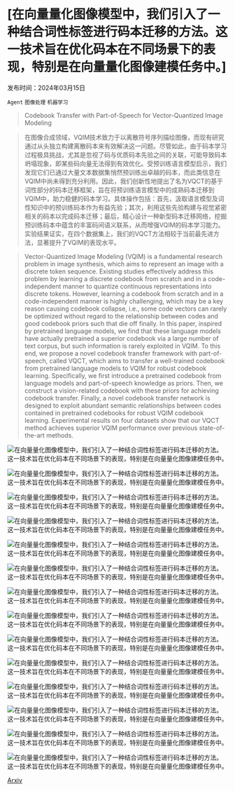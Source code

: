 # [在向量量化图像模型中，我们引入了一种结合词性标签进行码本迁移的方法。这一技术旨在优化码本在不同场景下的表现，特别是在向量量化图像建模任务中。]

发布时间：2024年03月15日

`Agent` `图像处理` `机器学习`

> Codebook Transfer with Part-of-Speech for Vector-Quantized Image Modeling

> 在图像合成领域，VQIM技术致力于以离散符号序列描绘图像，而现有研究通过从头独立构建离散码本来有效解决这一问题。尽管如此，由于码本学习过程极具挑战，尤其是忽视了码与优质码本先验之间的关联，可能导致码本坍塌现象，即某些码向量无法得到有效优化。受预训练语言模型启示，我们发现它们已通过大量文本数据集悄然预训练出卓越的码本，而此类信息在VQIM中尚未得到充分利用。因此，我们创新性地提出了名为VQCT的基于词性部分的码本迁移框架，旨在将预训练语言模型中的成熟码本迁移到VQIM中，助力稳健的码本学习。具体操作包括：首先，汲取语言模型及词性知识中的预训练码本作为有益先验；其次，利用这些先验构建与视觉紧密相关的码本以完成码本迁移；最后，精心设计一种新型码本迁移网络，挖掘预训练码本中蕴含的丰富码间语义联系，从而增强VQIM的码本学习能力。实验结果证实，在四个数据集上，我们的VQCT方法相较于当前最先进方法，显著提升了VQIM的表现水平。

> Vector-Quantized Image Modeling (VQIM) is a fundamental research problem in image synthesis, which aims to represent an image with a discrete token sequence. Existing studies effectively address this problem by learning a discrete codebook from scratch and in a code-independent manner to quantize continuous representations into discrete tokens. However, learning a codebook from scratch and in a code-independent manner is highly challenging, which may be a key reason causing codebook collapse, i.e., some code vectors can rarely be optimized without regard to the relationship between codes and good codebook priors such that die off finally. In this paper, inspired by pretrained language models, we find that these language models have actually pretrained a superior codebook via a large number of text corpus, but such information is rarely exploited in VQIM. To this end, we propose a novel codebook transfer framework with part-of-speech, called VQCT, which aims to transfer a well-trained codebook from pretrained language models to VQIM for robust codebook learning. Specifically, we first introduce a pretrained codebook from language models and part-of-speech knowledge as priors. Then, we construct a vision-related codebook with these priors for achieving codebook transfer. Finally, a novel codebook transfer network is designed to exploit abundant semantic relationships between codes contained in pretrained codebooks for robust VQIM codebook learning. Experimental results on four datasets show that our VQCT method achieves superior VQIM performance over previous state-of-the-art methods.

![在向量量化图像模型中，我们引入了一种结合词性标签进行码本迁移的方法。这一技术旨在优化码本在不同场景下的表现，特别是在向量量化图像建模任务中。](../../../paper_images/2403.10071/x1.png)

![在向量量化图像模型中，我们引入了一种结合词性标签进行码本迁移的方法。这一技术旨在优化码本在不同场景下的表现，特别是在向量量化图像建模任务中。](../../../paper_images/2403.10071/x2.png)

![在向量量化图像模型中，我们引入了一种结合词性标签进行码本迁移的方法。这一技术旨在优化码本在不同场景下的表现，特别是在向量量化图像建模任务中。](../../../paper_images/2403.10071/x3.png)

![在向量量化图像模型中，我们引入了一种结合词性标签进行码本迁移的方法。这一技术旨在优化码本在不同场景下的表现，特别是在向量量化图像建模任务中。](../../../paper_images/2403.10071/x4.png)

![在向量量化图像模型中，我们引入了一种结合词性标签进行码本迁移的方法。这一技术旨在优化码本在不同场景下的表现，特别是在向量量化图像建模任务中。](../../../paper_images/2403.10071/x5.png)

![在向量量化图像模型中，我们引入了一种结合词性标签进行码本迁移的方法。这一技术旨在优化码本在不同场景下的表现，特别是在向量量化图像建模任务中。](../../../paper_images/2403.10071/x6.png)

![在向量量化图像模型中，我们引入了一种结合词性标签进行码本迁移的方法。这一技术旨在优化码本在不同场景下的表现，特别是在向量量化图像建模任务中。](../../../paper_images/2403.10071/x7.png)

![在向量量化图像模型中，我们引入了一种结合词性标签进行码本迁移的方法。这一技术旨在优化码本在不同场景下的表现，特别是在向量量化图像建模任务中。](../../../paper_images/2403.10071/x8.png)

![在向量量化图像模型中，我们引入了一种结合词性标签进行码本迁移的方法。这一技术旨在优化码本在不同场景下的表现，特别是在向量量化图像建模任务中。](../../../paper_images/2403.10071/x9.png)

![在向量量化图像模型中，我们引入了一种结合词性标签进行码本迁移的方法。这一技术旨在优化码本在不同场景下的表现，特别是在向量量化图像建模任务中。](../../../paper_images/2403.10071/x10.png)

![在向量量化图像模型中，我们引入了一种结合词性标签进行码本迁移的方法。这一技术旨在优化码本在不同场景下的表现，特别是在向量量化图像建模任务中。](../../../paper_images/2403.10071/x11.png)

![在向量量化图像模型中，我们引入了一种结合词性标签进行码本迁移的方法。这一技术旨在优化码本在不同场景下的表现，特别是在向量量化图像建模任务中。](../../../paper_images/2403.10071/x12.png)

![在向量量化图像模型中，我们引入了一种结合词性标签进行码本迁移的方法。这一技术旨在优化码本在不同场景下的表现，特别是在向量量化图像建模任务中。](../../../paper_images/2403.10071/x13.png)

![在向量量化图像模型中，我们引入了一种结合词性标签进行码本迁移的方法。这一技术旨在优化码本在不同场景下的表现，特别是在向量量化图像建模任务中。](../../../paper_images/2403.10071/x14.png)

[Arxiv](https://arxiv.org/abs/2403.10071)